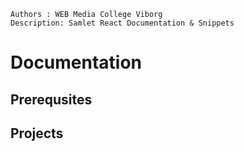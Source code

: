 ```
Authors : WEB Media College Viborg
Description: Samlet React Documentation & Snippets
```

# Documentation

## Prerequsites


## Projects
